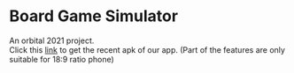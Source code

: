 # Board Game Simulator
An orbital 2021 project.<br>
Click this [link](https://drive.google.com/file/d/1pkwJg94gPnqChnd3cwVCvU08IG3N5RJ0/view?usp=sharing) to get the recent apk of our app. 
(Part of the features are only suitable for 18:9 ratio phone)
